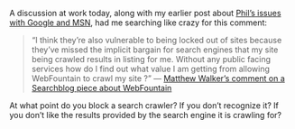 A discussion at work today, along with my earlier post about <a href="http://blogs.duncanmackenzie.net/duncanma/archive/2006/01/09/3517.aspx" target="_blank" class="broken_link">Phil&#8217;s issues with Google and MSN</a>, had me searching like crazy for this comment:

> &#8220;I think they&#8217;re also vulnerable to being locked out of sites because they&#8217;ve missed the implicit bargain for search engines that my site being crawled results in listing for me. Without any public facing services how do I find out what value I am getting from allowing WebFountain to crawl my site ?&#8221; &#8212; <a href="http://battellemedia.com/archives/000428.php#comment_598" target="_blank">Matthew Walker&#8217;s comment on a Searchblog piece about WebFountain</a> 

At what point do you block a search crawler? If you don&#8217;t recognize it? If you don&#8217;t like the results provided by the search engine it is crawling for?